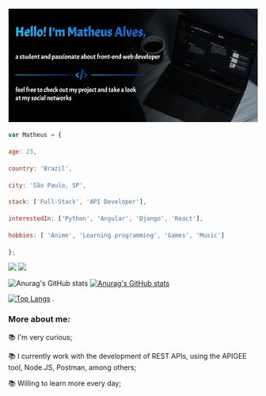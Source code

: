 
![banner](https://github.com/MatheusASouza/MatheusASouza/blob/main/Banner.png)

```javascript
var Matheus = {

age: 23,

country: 'Brazil',

city: 'São Paulo, SP',

stack: ['Full-Stack', 'API Developer'],

interestedIn: ['Python', 'Angular', 'Django', 'React'],

hobbies: [ 'Anime', 'Learning programming', 'Games', 'Music']

};

 ```
 <a href="https://www.linkedin.com/in/matheus-alves-b007b21bb/" target="_blank"><img src="https://img.shields.io/badge/-LinkedIn-%230077B5?style=for-the-badge&logo=linkedin&logoColor=white"></a>
<a href="https://www.instagram.com/theusalveesx/" target="_blank"><img src="https://img.shields.io/badge/-Instagram-%23E4405F?style=for-the-badge&logo=instagram&logoColor=white"></a>

![Anurag's GitHub stats](https://github-readme-stats.vercel.app/api?username=MatheusASouza&show_icons=true&theme=tokyonight)
[![Anurag's GitHub stats](https://github-readme-stats.vercel.app/api?username=MatheusASouza)](https://github.com/MatheusASouza/github-readme-stats)

[![Top Langs](https://github-readme-stats.vercel.app/api/top-langs/?username=MatheusASouza&layout=compact&show_icons=true&theme=tokyonight)](https://github.com/anuraghazra/github-readme-stats)
.



### More about me:


📚 I'm very curious;

📚 I currently work with the development of REST APIs, using the APIGEE tool, Node.JS, Postman, among others;

📚 Willing to learn more every day;

